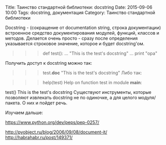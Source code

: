 Title: Таинство стандартной библиотеки: docstring
Date: 2015-09-06 10:00
Tags: docstring, документация
Category: Таинство стандартной библиотеки

Docstring - (сокращение от documentation string, строка документации) встроенное средство документирования модулей, функций, классов и методов. Делается очень просто - сразу после определения указывается строковое значение, которое и будет docstring'ом.

>>> def test():
...    "This is the test's docstring"
...    print "opa"

Получить доступ к docstring можно так:

>>> test.__doc__
"This is the test's docstring"
Либо так:

>>> help(test)
Help on function test in module __main__:

test()
    This is the test's docstring
Существуют инструменты, которые позволяют извлекать docstring не по одиночке, а для целого модуля/пакета. О них и пойдет речь.

Изучаем дальше: 

https://www.python.org/dev/peps/pep-0257/

http://pyobject.ru/blog/2006/09/08/document-it/
http://habrahabr.ru/post/149371/
